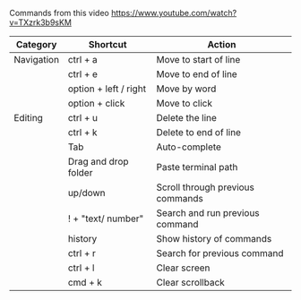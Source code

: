 Commands from this video https://www.youtube.com/watch?v=TXzrk3b9sKM

| Category   | Shortcut             | Action                           |
|------------|----------------------|----------------------------------|
| Navigation | ctrl + a             | Move to start of line            |
|            | ctrl + e             | Move to end of line              |
|            | option + left / right       | Move by word                 |
|            | option + click       | Move to click                    |
| Editing    | ctrl + u             | Delete the line                  |
|            | ctrl + k             | Delete to end of line              |
|            | Tab                  | Auto-complete                    |
|            | Drag and drop folder | Paste terminal path              |
|            | up/down                  | Scroll through previous commands |
|            | ! + "text/ number"   | Search and run previous command  |
|            | history              | Show history of commands         |
|            | ctrl + r             | Search for previous command      |
|            | ctrl + l             | Clear screen                     |
|            | cmd + k              | Clear scrollback                 |

